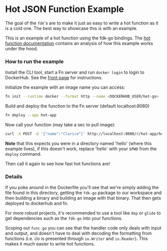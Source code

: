 # Hot JSON Function Example

The goal of the `fdk`'s are to make it just as easy to write a hot function as
it is a cold one. The best way to showcase this is with an example.

This is an example of a hot function using the fdk-go bindings. The [hot function
documentation](https://github.com/fnproject/fn/blob/master/docs/hot-functions.md)
contains an analysis of how this example works under the hood.

### How to run the example

Install the CLI tool, start a Fn server and run `docker login` to login to
DockerHub. See the [front page](https://github.com/fnproject/fn) for
instructions. 

Initialize the example with an image name you can access:

```sh
fn init --runtime docker --format http --name <DOCKERHUB_USER/hot-go>
```

Build and deploy the function to the Fn server (default localhost:8080)

```sh
fn deploy --app hot-app
```

Now call your function (may take a sec to pull image):

```sh
curl -X POST -d '{"name":"Clarice"}' http://localhost:8080/r/hot-app/hello
```

**Note** that this expects you were in a directory named 'hello' (where this
example lives), if this doesn't work, replace 'hello' with your `$PWD` from
the `deploy` command.

Then call it again to see how fast hot functions are!

### Details

If you poke around in the Dockerfile you'll see that we're simply adding the
file found in this directory, getting the `fdk-go` package to our workspace
and then building a binary and building an image with that binary. That then
gets deployed to dockerhub and fn.

For more robust projects, it's recommended to use a tool like `dep` or
`glide` to get dependencies such as the `fdk-go` into your functions.

Scoping out `func.go` you can see that the handler code only deals with input
and output, and doesn't have to deal with decoding the formatting from
functions (i.e. i/o is presented through `io.Writer` and `io.Reader`). This
makes it much easier to write hot functions.

